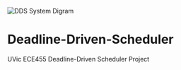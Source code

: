 ![DDS System Digram](https://user-images.githubusercontent.com/36573110/115895710-93703080-a40f-11eb-8cae-6c3892023438.gif)
# Deadline-Driven-Scheduler
UVic ECE455 Deadline-Driven Scheduler Project
